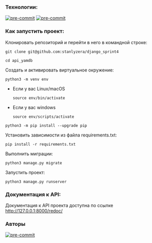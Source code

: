 ### Технологии:

[![pre-commit](https://img.shields.io/badge/Python-3.10-3776AB?logo=python&logoColor=white)](https://www.python.org/downloads/release/python-3111/) 
[![pre-commit](https://img.shields.io/badge/Django-3.2-092E20?logo=django&logoColor=white)](https://docs.djangoproject.com/en/4.2/releases/3.2/)

### Как запустить проект:

Клонировать репозиторий и перейти в него в командной строке:

```
git clone git@github.com:stanlyzera/django_sprint4
```

```
cd api_yamdb
```

Cоздать и активировать виртуальное окружение:

```
python3 -m venv env
```

* Если у вас Linux/macOS

    ```
    source env/bin/activate
    ```

* Если у вас windows

    ```
    source env/scripts/activate
    ```

```
python3 -m pip install --upgrade pip
```

Установить зависимости из файла requirements.txt:

```
pip install -r requirements.txt
```

Выполнить миграции:

```
python3 manage.py migrate
```

Запустить проект:

```
python3 manage.py runserver
```
### Документация к API:

Документация к API проекта доступна по ссылке
http://127.0.0.1:8000/redoc/

### Авторы
[![pre-commit](https://img.shields.io/badge/Nikolay-Shulkin-0000FF?logo=github&logoColor=white)](https://github.com/stanlyzera)
